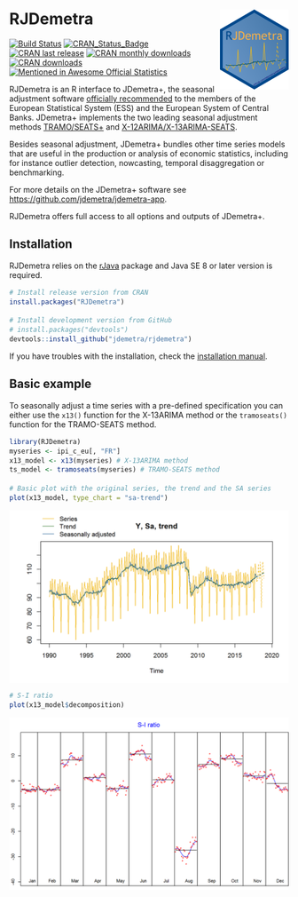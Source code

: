 
<!-- README.md is generated from README.Rmd. Please edit that file -->

# RJDemetra <img src="man/figures/logo.png" align="right" alt="" />

[![Build
Status](https://api.travis-ci.com/jdemetra/rjdemetra.svg?branch=master)](https://travis-ci.com/jdemetra/rjdemetra)
[![CRAN\_Status\_Badge](http://www.r-pkg.org/badges/version/RJDemetra)](https://cran.r-project.org/package=RJDemetra)
[![CRAN last
release](http://www.r-pkg.org/badges/last-release/RJDemetra)](https://cran.r-project.org/package=RJDemetra)
[![CRAN monthly
downloads](http://cranlogs.r-pkg.org/badges/RJDemetra?color=lightgrey)](https://cran.r-project.org/package=RJDemetra)
[![CRAN
downloads](http://cranlogs.r-pkg.org/badges/grand-total/RJDemetra?color=lightgrey)](https://cran.r-project.org/package=RJDemetra)
[![Mentioned in Awesome Official
Statistics](https://awesome.re/mentioned-badge.svg)](http://www.awesomeofficialstatistics.org)

RJDemetra is an R interface to JDemetra+, the seasonal adjustment
software [officially
recommended](https://ec.europa.eu/eurostat/cros/system/files/Jdemetra_%20release.pdf)
to the members of the European Statistical System (ESS) and the European
System of Central Banks. JDemetra+ implements the two leading seasonal
adjustment methods
[TRAMO/SEATS+](http://www.bde.es/bde/en/secciones/servicios/Profesionales/Programas_estadi/Programas_estad_d9fa7f3710fd821.html)
and [X-12ARIMA/X-13ARIMA-SEATS](https://www.census.gov/srd/www/x13as/).

Besides seasonal adjustment, JDemetra+ bundles other time series models
that are useful in the production or analysis of economic statistics,
including for instance outlier detection, nowcasting, temporal
disaggregation or benchmarking.

For more details on the JDemetra+ software see
<https://github.com/jdemetra/jdemetra-app>.

RJDemetra offers full access to all options and outputs of JDemetra+.

## Installation

RJDemetra relies on the
[rJava](https://CRAN.R-project.org/package=rJava) package and Java SE 8
or later version is required.

``` r
# Install release version from CRAN
install.packages("RJDemetra")

# Install development version from GitHub
# install.packages("devtools")
devtools::install_github("jdemetra/rjdemetra")
```

If you have troubles with the installation, check the [installation
manual](https://github.com/jdemetra/rjdemetra/wiki/Installation-manual).

## Basic example

To seasonally adjust a time series with a pre-defined specification you
can either use the `x13()` function for the X-13ARIMA method or the
`tramoseats()` function for the TRAMO-SEATS method.

``` r
library(RJDemetra)
myseries <- ipi_c_eu[, "FR"]
x13_model <- x13(myseries) # X-13ARIMA method
ts_model <- tramoseats(myseries) # TRAMO-SEATS method

# Basic plot with the original series, the trend and the SA series
plot(x13_model, type_chart = "sa-trend")
```

<img src="man/figures/README-plot-example-1.png" style="display: block; margin: auto;" />

``` r
# S-I ratio
plot(x13_model$decomposition)
```

<img src="man/figures/README-plot-example-2.png" style="display: block; margin: auto;" />
